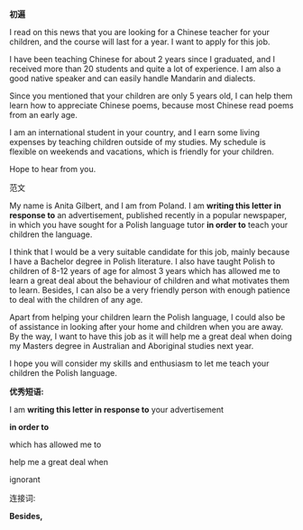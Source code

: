 **初遍**

I read on this news that you are looking for a Chinese teacher for your children, and the course will last for a year. I want to apply for this job.

I have been teaching Chinese for about 2 years since I graduated, and I received more than 20 students and quite a lot of experience. I am also a good native speaker and can easily handle Mandarin and dialects.

Since you mentioned that your children are only 5 years old, I can help them learn how to appreciate Chinese poems, because most Chinese read poems from an early age.

I am an international student in your country, and I earn some living expenses by teaching children outside of my studies. My schedule is flexible on weekends and vacations, which is friendly for your children.

Hope to hear from you. 



范文





My name is Anita Gilbert, and I am from Poland. I am **writing this letter in response to** an advertisement, published recently in a popular newspaper, in which you have sought for a Polish language tutor **in order to** teach your children the language.

I think that I would be a very suitable candidate for this job, mainly because I have a Bachelor degree in Polish literature. I also have taught Polish to children of 8-12 years of age for almost 3 years which has allowed me to learn a great deal about the behaviour of children and what motivates them to learn. Besides, I can also be a very friendly person with enough patience to deal with the children of any age.

Apart from helping your children learn the Polish language, I could also be of assistance in looking after your home and children when you are away. By the way, I want to have this job as it will help me a great deal when doing my Masters degree in Australian and Aboriginal studies next year.

I hope you will consider my skills and enthusiasm to let me teach your children the Polish language.



**优秀短语:**

I am **writing this letter in response to** your advertisement

**in order to**

which has allowed me to

help me a great deal when

ignorant

连接词:

**Besides,**


